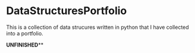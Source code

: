 # DataStructuresPortfolio
This is a collection of data strucures written in python that I have collected into a portfolio. 

****UNFINISHED******
